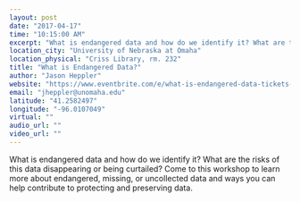 ```yaml
---
layout: post
date: "2017-04-17"
time: "10:15:00 AM"
excerpt: "What is endangered data and how do we identify it? What are the risks of this data disappearing or being curtailed? Come to this workshop to..."
location_city: "University of Nebraska at Omaha"
location_physical: "Criss Library, rm. 232"
title: "What is Endangered Data?"
author: "Jason Heppler"
website: "https://www.eventbrite.com/e/what-is-endangered-data-tickets-33012986732"
email: "jheppler@unomaha.edu"
latitude: "41.2582497"
longitude: "-96.0107049"
virtual: ""
audio_url: ""
video_url: ""
---
```


What is endangered data and how do we identify it? What are the risks of this data disappearing or being curtailed? Come to this workshop to learn more about endangered, missing, or uncollected data and ways you can help contribute to protecting and preserving data.
